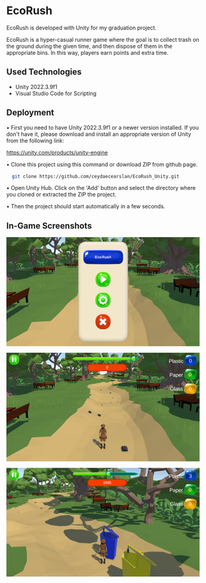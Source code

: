 
# EcoRush
 EcoRush is developed with Unity for my graduation project.

EcoRush is a hyper-casual runner game where the goal is to collect trash on the ground during the given time, and then dispose of them in the appropriate bins. In this way, players earn points and extra time.

## Used Technologies

 - Unity 2022.3.9f1
 - Visual Studio Code for Scripting



## Deployment

• First you need to have Unity 2022.3.9f1 or a newer version installed. If you don't have it, please download and install an appropriate version of Unity from the following link: 

https://unity.com/products/unity-engine

• Clone this project using this command or download ZIP from github page.

```bash
  git clone https://github.com/ceydaecearslan/EcoRush_Unity.git
```

• Open Unity Hub. Click on the 'Add' button and select the directory where you cloned or extracted the ZIP the project.

• Then the project should start automatically in a few seconds.
## In-Game Screenshots

![main_menu](https://github.com/ceydaecearslan/EcoRush_Unity/blob/master/main_menu.png)

![game_begin](https://github.com/ceydaecearslan/EcoRush_Unity/blob/master/game_begin.png)

![throw_thrash](https://github.com/ceydaecearslan/EcoRush_Unity/blob/master/throw_thrash.png)

